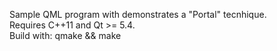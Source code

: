 Sample QML program with demonstrates a "Portal" tecnhique. <br />
Requires C++11 and Qt >= 5.4. <br />
Build with: qmake && make <br />
